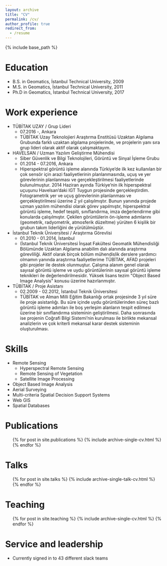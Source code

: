 ```yaml
---
layout: archive
title: "CV"
permalink: /cv/
author_profile: true
redirect_from:
  - /resume
---
```


{% include base_path %}

Education
======
* B.S. in Geomatics, İstanbul Technical University, 2009
* M.S. in Geomatics, İstanbul Technical University, 2011
* Ph.D in Geomatics, İstanbul Technical University, 2017

Work experience
======
* TÜBİTAK UZAY / Grup Lideri
  * 07.2016 -,  Ankara
  * TÜBİTAK Uzay Teknolojieri Araştırma Enstitüsü Uzaktan Algılama Grubunda farklı uzaktan algılama projelerinde, ve projelerin yanı sıra grup lideri olarak aktif olarak çalışmaktayım. 
* HAVELSAN / Uzman Yazılım Geliştirme Mühendisi
  * Siber Güvenlik ve Bilgi Teknolojileri, Görüntü ve Sinyal İşleme Grubu
  * 01.2014 - 07.2016, Ankara
  * Hiperspektral görüntü işleme alanında Türkiye’de ilk kez kullanılan bir çok sensör için arazi faaliyetlerinin planlanmasında, uçuş ve yer görevlerinin planlanması ve gerçekleştirilmesi faaliyetlerinde bulunulmuştur. 2014 Haziran ayında Türkiye’nin ilk hiperspektral uçuşunu Havelsan’daki IGT Tuygun projesinde gerçekleştirdim. Fotogrametrik yer ve uçuş görevlerinin planlanması ve gerçekleştirilmesi üzerine 2 yıl çalışılmıştır. Bunun yanında projede uzman yazılım mühendisi olarak görev yapılmıştır, hiperspektral görüntü işleme, hedef tespiti, sınıflandırma, imza değerlendirme gibi konularda çalışılmıştır. Çekilen görüntülerin ön-işleme adımlarını (geometrik, radyometrik, atmosferik düzeltme) yürüten 6 kişilik bir grubun takım liderliğini de yürütülmüştür.
* İstanbul Teknik Üniversitesi / Araştırma Görevlisi
  * 01.2010 - 01.2014,  İstanbul
  * (İstanbul Teknik Üniversitesi İnşaat Fakültesi Geomatik Mühendisliği Bölümünde Uzaktan Algılama anabilim dalı alanında araştırma görevliliği. Aktif olarak birçok bölüm mühendislik derslere yardımcı olmamın yanında araştırma faaliyetlerime TÜBİTAK, AFAD projeleri gibi projeler ile destek olunmuştur. Çalışma alanım genel olarak sayısal görüntü işleme ve uydu görüntülerinin sayısal görüntü işleme teknikleri ile değerlendirilmesidir. Yüksek lisans tezim "Object Based Image Analysis" konusu üzerine hazırlanmıştır.
* TÜBİTAK / Proje Asistanı
  * 02.2009 - 02.2012,  İstanbul Teknik Üniversitesi
  * TÜBİTAK ve Alman Milli Eğitim Bakanlığı ortak projesinde 3 yıl süre ile proje asistanlığı. Bu süre içinde uydu görüntülerinden süreç bazlı görüntü işleme adımları ile boş yerleşim alanların tespit edilmesi üzerine bir sınıflandırma sisteminin geliştirilmesi. Daha sonrasında ise projenin Coğrafi Bilgi Sistemi’nin kurulması ile birlikte mekansal analizlerin ve çok kriterli mekansal karar destek sisteminin oluşturulması.	
  
Skills
======
* Remote Sensing
  * Hyperspectral Remote Sensing
  * Remote Sensing of Vegetation
  * Satellite Image Processing
* Object Based Image Analysis
* Aerial Surveying
* Multi-criteria Spatial Decision Support Systems
* Web GIS
* Spatial Databases

Publications
======
  <ul>{% for post in site.publications %}
    {% include archive-single-cv.html %}
  {% endfor %}</ul>
  
Talks
======
  <ul>{% for post in site.talks %}
    {% include archive-single-talk-cv.html %}
  {% endfor %}</ul>
  
Teaching
======
  <ul>{% for post in site.teaching %}
    {% include archive-single-cv.html %}
  {% endfor %}</ul>
  
Service and leadership
======
* Currently signed in to 43 different slack teams
